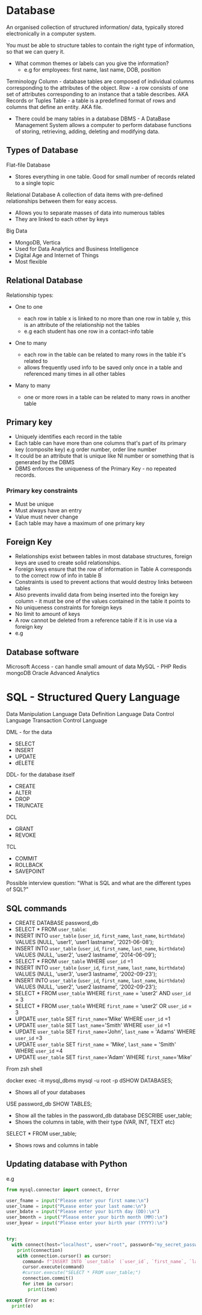 # Database

An organised collection of structured information/ data, typically stored electronically in a computer system.

You must be able to structure tables to contain the right type of information, so that we can query it.
- What common themes or labels can you give the information?
	- e.g for employees: first name, last name, DOB, position

Terminology
Column - database tables are composed of individual columns corresponding to the attributes of the object.
Row - a row consists of one set of attributes corresponding to an instance that a table describes. AKA Records or Tuples
Table - a table is a predefined format of rows and columns that define an entity. AKA file.
- There could be many tables in a database 
DBMS - A DataBase Management System allows a computer to perform database functions of storing, retrieving, adding, deleting and modifying data.

## Types of Database
Flat-file Database
- Stores everything in one table. Good for small number of records related to a single topic

Relational Database
A collection of data items with pre-defined relationships between them for easy access.
- Allows you to separate masses of data into numerous tables
- They are linked to each other by keys

Big Data
- MongoDB, Vertica
- Used for Data Analytics and Business Intelligence
- Digital Age and Internet of Things
- Most flexible

## Relational Database

Relationship types:
- One to one
	- each row in table x is linked to no more than one row in table y, this is an attribute of the relationship not the tables
	- e.g each student has one row in a contact-info table
- One to many
	- each row in the table can be related to many rows in the table it's related to
	- allows frequently used info to be saved only once in a table and referenced many times in all other tables
	
- Many to many 
	- one or more rows in a table can be related to many rows in another table
	
## Primary key

- Uniquely identifies each record in the table
- Each table can have more than one columns that's part of its primary key (composite key) e.g order number, order line number
- It could be an attribute that is unique like NI number or something that is generated by the DBMS
- DBMS enforces the uniqueness of the Primary Key - no repeated records.

### Primary key constraints
- Must be unique
- Must always have an entry
- Value must never change
- Each table may have a maximum of one primary key

## Foreign Key

- Relationships exist between tables in most database structures, foreign keys are used to create solid relationships.
- Foreign keys ensure that the row of information in Table A corresponds to the correct row of info in table B
- Constraints is used to prevent actions that would destroy links between tables
- Also prevents invalid data from being inserted into the foreign key column - it must be one of the values contained in the table it points to
- No uniqueness constraints for foreign keys
- No limit to amount of keys
- A row cannot be deleted from a reference table if it is in use via a foreign key
- e.g 

## Database software

Microsoft Access - can handle small amount of data
MySQL - PHP
Redis 
mongoDB
Oracle Advanced Analytics


# SQL - Structured Query Language

Data Manipulation Language
Data Definition Language
Data Control Language
Transaction Control Language

DML - for the data
- SELECT
- INSERT
- UPDATE
- dELETE

DDL- for the database itself
- CREATE
- ALTER
- DROP
- TRUNCATE

DCL
- GRANT
- REVOKE

TCL
- COMMIT
- ROLLBACK
- SAVEPOINT

Possible interview question: "What is SQL and what are the different types of SQL?"

## SQL commands

- CREATE DATABASE password_db
- SELECT * FROM `user_table`:
- INSERT INTO `user_table` (`user_id`, `first_name`, `last_name`, `birthdate`) VALUES (NULL, 'user1', 'user1 lastname', '2021-06-08');
- INSERT INTO `user_table` (`user_id`, `first_name`, `last_name`, `birthdate`) VALUES (NULL, 'user2', 'user2 lastname', '2014-06-09');
- SELECT * FROM `user_table` WHERE `user_id` =1
- INSERT INTO `user_table` (`user_id`, `first_name`, `last_name`, `birthdate`) VALUES (NULL, 'user3', 'user3 lastname', '2002-09-23');
- INSERT INTO `user_table` (`user_id`, `first_name`, `last_name`, `birthdate`) VALUES (NULL, 'user2', 'user2 lastname', '2002-09-23');
- SELECT * FROM `user_table` WHERE `first_name` = 'user2' AND `user_id` = 3
- SELECT * FROM `user_table` WHERE `first_name` = 'user2' OR `user_id` = 3
- UPDATE `user_table` SET `first_name`='Mike' WHERE `user_id` =1
- UPDATE `user_table` SET `last_name`='Smith' WHERE `user_id` =1
- UPDATE `user_table` SET `first_name`='John', `last_name` = 'Adams' WHERE `user_id` =3
- UPDATE `user_table` SET `first_name` = 'Mike', `last_name` = 'Smith' WHERE `user_id` =4
- UPDATE `user_table` SET `first_name`='Adam' WHERE `first_name`='Mike'

From zsh shell

docker exec -it mysql_dbms mysql -u root -p dSHOW DATABASES;
- Shows all of your databases 

USE password_db
SHOW TABLES;
- Show all the tables in the password_db database
DESCRIBE user_table;
- Shows the columns in table, with their type (VAR, INT, TEXT etc)

SELECT * FROM user_table;
- Shows rows and columns in table


## Updating database with Python 
e.g
```python
from mysql.connector import connect, Error

user_fname = input("Please enter your first name:\n")
user_lname = input("PLease enter your last name:\n")
user_bdate = input("Please enter your birth day (DD):\n")
user_bmonth = input("Please enter your birth month (MM):\n")
user_byear = input("Please enter your birth year (YYYY):\n")


try:
  with connect(host="localhost", user="root", password="my_secret_password", database="password_db") as connection:
    print(connection)
    with connection.cursor() as cursor:
      command= f"INSERT INTO `user_table` (`user_id`, `first_name`, `last_name`, `birthdate`) VALUES (NULL,'{user_fname}');"
      cursor.execute(command)
      #cursor.execute("SELECT * FROM user_table;")
      connection.commit()
      for item in cursor:
        print(item)

except Error as e:
  print(e)
```


